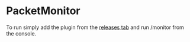 # PacketMonitor
To run simply add the plugin from the [releases tab](https://github.com/rexgamer338571/PacketMonitor/releases)
and run /monitor from the console.
